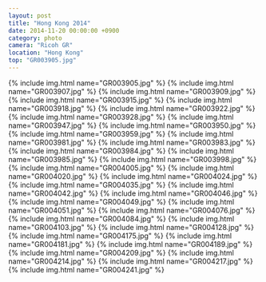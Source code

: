 ```yaml
---
layout: post
title: "Hong Kong 2014"
date: 2014-11-20 00:00:00 +0900
category: photo
camera: "Ricoh GR"
location: "Hong Kong"
top: "GR003905.jpg"
---
```


{% include img.html name="GR003905.jpg" %}
{% include img.html name="GR003907.jpg" %}
{% include img.html name="GR003909.jpg" %}
{% include img.html name="GR003915.jpg" %}
{% include img.html name="GR003918.jpg" %}
{% include img.html name="GR003922.jpg" %}
{% include img.html name="GR003928.jpg" %}
{% include img.html name="GR003947.jpg" %}
{% include img.html name="GR003950.jpg" %}
{% include img.html name="GR003959.jpg" %}
{% include img.html name="GR003981.jpg" %}
{% include img.html name="GR003983.jpg" %}
{% include img.html name="GR003984.jpg" %}
{% include img.html name="GR003985.jpg" %}
{% include img.html name="GR003998.jpg" %}
{% include img.html name="GR004005.jpg" %}
{% include img.html name="GR004020.jpg" %}
{% include img.html name="GR004024.jpg" %}
{% include img.html name="GR004035.jpg" %}
{% include img.html name="GR004042.jpg" %}
{% include img.html name="GR004046.jpg" %}
{% include img.html name="GR004049.jpg" %}
{% include img.html name="GR004051.jpg" %}
{% include img.html name="GR004076.jpg" %}
{% include img.html name="GR004084.jpg" %}
{% include img.html name="GR004103.jpg" %}
{% include img.html name="GR004128.jpg" %}
{% include img.html name="GR004175.jpg" %}
{% include img.html name="GR004181.jpg" %}
{% include img.html name="GR004189.jpg" %}
{% include img.html name="GR004209.jpg" %}
{% include img.html name="GR004214.jpg" %}
{% include img.html name="GR004217.jpg" %}
{% include img.html name="GR004241.jpg" %}